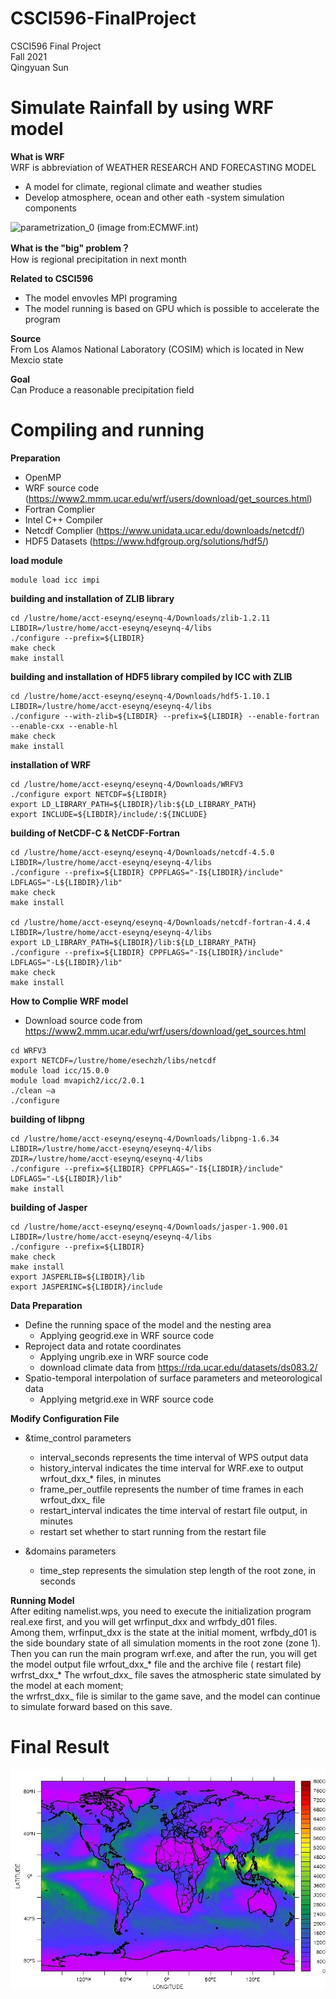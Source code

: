# CSCI596-FinalProject
CSCI596 Final Project<br />
Fall 2021<br />
Qingyuan Sun<br />
# Simulate Rainfall by using WRF model
**What is WRF**<br />
WRF is abbreviation of WEATHER RESEARCH AND FORECASTING MODEL<br />
- A model for climate, regional climate and weather studies
- Develop atmosphere, ocean and other eath -system simulation components

![parametrization_0](https://user-images.githubusercontent.com/71851976/144544384-dded6ee4-5b38-4763-b3e5-0733debb8842.png)
(image from:ECMWF.int)<br />

**What is the "big" problem？**<br />
How is regional precipitation in next month<br />

**Related to CSCI596**<br />
- The model envovles MPI programing
- The model running is based on GPU which is possible to accelerate the program <br />

**Source**<br />
From Los Alamos National Laboratory (COSIM) which is located in New Mexcio state<br />

**Goal**<br />
Can Produce a reasonable precipitation field<br />

# Compiling and running
**Preparation**<br />
- OpenMP
- WRF source code (https://www2.mmm.ucar.edu/wrf/users/download/get_sources.html)
- Fortran Complier
- Intel C++ Compiler
- Netcdf Complier (https://www.unidata.ucar.edu/downloads/netcdf/)
- HDF5 Datasets (https://www.hdfgroup.org/solutions/hdf5/)<br />

**load module**<br />
```
module load icc impi
```

**building and installation of ZLIB library**<br />
```
cd /lustre/home/acct-eseynq/eseynq-4/Downloads/zlib-1.2.11
LIBDIR=/lustre/home/acct-eseynq/eseynq-4/libs
./configure --prefix=${LIBDIR}
make check
make install
```

**building and installation of HDF5 library compiled by ICC with ZLIB**<br />
```
cd /lustre/home/acct-eseynq/eseynq-4/Downloads/hdf5-1.10.1 
LIBDIR=/lustre/home/acct-eseynq/eseynq-4/libs
./configure --with-zlib=${LIBDIR} --prefix=${LIBDIR} --enable-fortran --enable-cxx --enable-hl 
make check
make install
```

**installation of WRF**<br />
```
cd /lustre/home/acct-eseynq/eseynq-4/Downloads/WRFV3
./configure export NETCDF=${LIBDIR}
export LD_LIBRARY_PATH=${LIBDIR}/lib:${LD_LIBRARY_PATH}
export INCLUDE=${LIBDIR}/include/:${INCLUDE}
```

**building of NetCDF-C & NetCDF-Fortran**<br />
```
cd /lustre/home/acct-eseynq/eseynq-4/Downloads/netcdf-4.5.0
LIBDIR=/lustre/home/acct-eseynq/eseynq-4/libs
./configure --prefix=${LIBDIR} CPPFLAGS="-I${LIBDIR}/include" LDFLAGS="-L${LIBDIR}/lib"
make check
make install

cd /lustre/home/acct-eseynq/eseynq-4/Downloads/netcdf-fortran-4.4.4
LIBDIR=/lustre/home/acct-eseynq/eseynq-4/libs
export LD_LIBRARY_PATH=${LIBDIR}/lib:${LD_LIBRARY_PATH}
./configure --prefix=${LIBDIR} CPPFLAGS="-I${LIBDIR}/include" LDFLAGS="-L${LIBDIR}/lib"
make check
make install
```

**How to Complie WRF model**<br />
- Download source code from https://www2.mmm.ucar.edu/wrf/users/download/get_sources.html
```
cd WRFV3
export NETCDF=/lustre/home/esechzh/libs/netcdf
module load icc/15.0.0
module load mvapich2/icc/2.0.1
./clean –a
./configure
```
**building of libpng**<br />
```
cd /lustre/home/acct-eseynq/eseynq-4/Downloads/libpng-1.6.34
LIBDIR=/lustre/home/acct-eseynq/eseynq-4/libs
ZDIR=/lustre/home/acct-eseynq/eseynq-4/libs
./configure --prefix=${LIBDIR} CPPFLAGS="-I${LIBDIR}/include" LDFLAGS="-L${LIBDIR}/lib"
make install
```
**building of Jasper**<br />
```
cd /lustre/home/acct-eseynq/eseynq-4/Downloads/jasper-1.900.01
LIBDIR=/lustre/home/acct-eseynq/eseynq-4/libs
./configure --prefix=${LIBDIR}
make check
make install
export JASPERLIB=${LIBDIR}/lib
export JASPERINC=${LIBDIR}/include
```
**Data Preparation**<br />
- Define the running space of the model and the nesting area
  - Applying geogrid.exe in WRF source code
- Reproject data and rotate coordinates
  - Applying ungrib.exe in WRF source code
  - download climate data from https://rda.ucar.edu/datasets/ds083.2/
- Spatio-temporal interpolation of surface parameters and meteorological data
  - Applying metgrid.exe in WRF source code

**Modify Configuration File**<br />
- &time_control parameters
  - interval_seconds represents the time interval of WPS output data 
  - history_interval indicates the time interval for WRF.exe to output wrfout_dxx_* files, in minutes
  - frame_per_outfile represents the number of time frames in each wrfout_dxx_ file 
  - restart_interval indicates the time interval of restart file output, in minutes 
  - restart set whether to start running from the restart file

- &domains parameters
  - time_step represents the simulation step length of the root zone, in seconds

**Running Model**<br />
After editing namelist.wps, you need to execute the initialization program real.exe first, and you will get wrfinput_dxx and wrfbdy_d01 files. <br />
Among them, wrfinput_dxx is the state at the initial moment, wrfbdy_d01 is the side boundary state of all simulation moments in the root zone (zone 1). <br />
Then you can run the main program wrf.exe, and after the run, you will get the model output file wrfout_dxx_* file and the archive file ( restart file) wrfrst_dxx_* The wrfout_dxx_ file saves the atmospheric state simulated by the model at each moment; <br />
the wrfrst_dxx_ file is similar to the game save, and the model can continue to simulate forward based on this save.<br />

# Final Result


![Test Image 1](pic/rain_assump.jpg)
